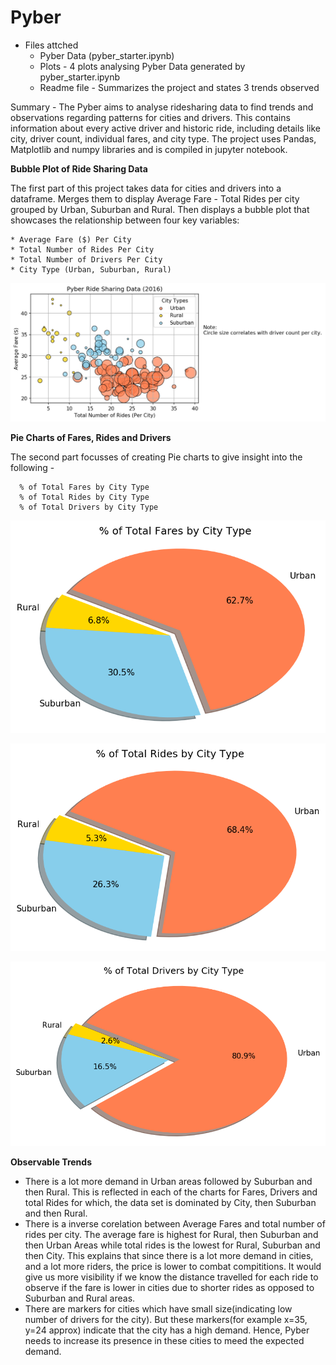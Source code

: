 # Pyber

* Files attched 
   * Pyber Data (pyber_starter.ipynb)
   * Plots - 4 plots analysing Pyber Data generated by pyber_starter.ipynb
   * Readme file - Summarizes the project and states 3 trends observed

Summary - The Pyber aims to analyse ridesharing data to find trends and observations regarding patterns for cities and drivers. This contains information about every active driver and historic ride, including details like city, driver count, individual fares, and city type. The project uses Pandas, Matplotlib and numpy libraries and is compiled in jupyter notebook. 

**Bubble Plot of Ride Sharing Data**

The first part of this project takes data for cities and drivers into a dataframe. Merges them to display Average Fare - Total Rides per city grouped by Urban, Suburban and Rural. Then displays a bubble plot that showcases the relationship between four key variables:

    * Average Fare ($) Per City
    * Total Number of Rides Per City
    * Total Number of Drivers Per City
    * City Type (Urban, Suburban, Rural)

![Pyber Ride Sharing Bubble Plot](PyberRideSharingData.png)

**Pie Charts of Fares, Rides and Drivers**

The second part focusses of creating Pie charts to give insight into the following - 

      % of Total Fares by City Type
      % of Total Rides by City Type
      % of Total Drivers by City Type

 
   ![ % of Total Fares by City Type](TotalFaresByCity.png)
 
   ![ % of Total Rides by City Type](TotalRidesByCity.png)
  
   ![ % of Total Drivers by City Type](TotalDriversByCity.png)


**Observable Trends**

   * There is a lot more demand in Urban areas followed by Suburban and then Rural. This is reflected in each of the charts for  Fares, Drivers and total Rides for which, the data set is dominated by City, then Suburban and then Rural.
   * There is a inverse corelation between Average Fares and total number of rides per city. The average fare is highest for Rural, then Suburban and then Urban Areas while total rides is the lowest for Rural, Suburban and then City. This explains that since there is a lot more demand in cities, and a lot more riders, the price is lower to combat compititions. It would give us more visibility if we know the distance travelled for each ride to observe if the fare is lower in cities due to shorter rides as opposed to Suburban and Rural areas.
   * There are markers for cities which have small size(indicating low number of drivers for the city). But these markers(for example x=35, y=24 approx) indicate that the city has a high demand. Hence, Pyber needs to increase its presence in these cities to meed the expected demand.

